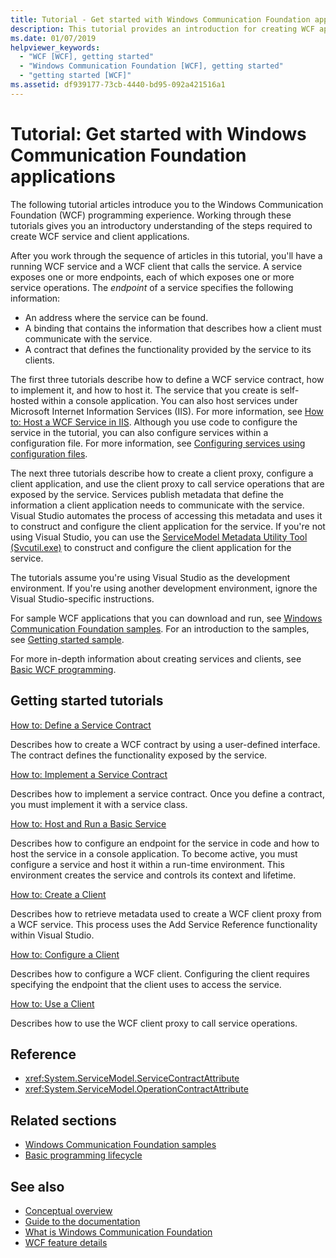 ```yaml
---
title: Tutorial - Get started with Windows Communication Foundation applications
description: This tutorial provides an introduction for creating WCF applications. 
ms.date: 01/07/2019
helpviewer_keywords:
  - "WCF [WCF], getting started"
  - "Windows Communication Foundation [WCF], getting started"
  - "getting started [WCF]"
ms.assetid: df939177-73cb-4440-bd95-092a421516a1
---
```

# Tutorial: Get started with Windows Communication Foundation applications
The following tutorial articles introduce you to the Windows Communication Foundation (WCF) programming experience. Working through these tutorials gives you an introductory understanding of the steps required to create WCF service and client applications. 

After you work through the sequence of articles in this tutorial, you'll have a running WCF service and a WCF client that calls the service. A service exposes one or more endpoints, each of which exposes one or more service operations. The *endpoint* of a service specifies the following information: 
- An address where the service can be found.
- A binding that contains the information that describes how a client must communicate with the service. 
- A contract that defines the functionality provided by the service to its clients.

The first three tutorials describe how to define a WCF service contract, how to implement it, and how to host it. The service that you create is self-hosted within a console application. You can also host services under Microsoft Internet Information Services (IIS). For more information, see [How to: Host a WCF Service in IIS](feature-details/how-to-host-a-wcf-service-in-iis.md). Although you use code to configure the service in the tutorial, you can also configure services within a configuration file. For more information, see [Configuring services using configuration files](configuring-services-using-configuration-files.md).

The next three tutorials describe how to create a client proxy, configure a client application, and use the client proxy to call service operations that are exposed by the service. Services publish metadata that define the information a client application needs to communicate with the service. Visual Studio automates the process of accessing this metadata and uses it to construct and configure the client application for the service. If you're not using Visual Studio, you can use the [ServiceModel Metadata Utility Tool (Svcutil.exe)](servicemodel-metadata-utility-tool-svcutil-exe.md) to construct and configure the client application for the service.

The tutorials assume you're using Visual Studio as the development environment. If you're using another development environment, ignore the Visual Studio-specific instructions. 


For sample WCF applications that you can download and run, see [Windows Communication Foundation samples](samples/index.md). For an introduction to the samples, see [Getting started sample](samples/getting-started-sample.md).

For more in-depth information about creating services and clients, see [Basic WCF programming](basic-wcf-programming.md).

## Getting started tutorials

[How to: Define a Service Contract](how-to-define-a-wcf-service-contract.md)

 Describes how to create a WCF contract by using a user-defined interface. The contract defines the functionality exposed by the service.

 [How to: Implement a Service Contract](how-to-implement-a-wcf-contract.md)

 Describes how to implement a service contract. Once you define a contract, you must implement it with a service class.

 [How to: Host and Run a Basic Service](how-to-host-and-run-a-basic-wcf-service.md)

 Describes how to configure an endpoint for the service in code and how to host the service in a console application. To become active, you must configure a service and host it within a run-time environment. This environment creates the service and controls its context and lifetime.

 [How to: Create a Client](how-to-create-a-wcf-client.md)

 Describes how to retrieve metadata used to create a WCF client proxy from a WCF service. This process uses the Add Service Reference functionality within Visual Studio.

 [How to: Configure a Client](how-to-configure-a-basic-wcf-client.md)

 Describes how to configure a WCF client. Configuring the client requires specifying the endpoint that the client uses to access the service.

 [How to: Use a Client](how-to-use-a-wcf-client.md)

 Describes how to use the WCF client proxy to call service operations.

## Reference

- <xref:System.ServiceModel.ServiceContractAttribute>
- <xref:System.ServiceModel.OperationContractAttribute>

## Related sections

- [Windows Communication Foundation samples](samples/index.md)
- [Basic programming lifecycle](basic-programming-lifecycle.md)

## See also

- [Conceptual overview](conceptual-overview.md)
- [Guide to the documentation](guide-to-the-documentation.md)
- [What is Windows Communication Foundation](whats-wcf.md)
- [WCF feature details](feature-details/index.md)